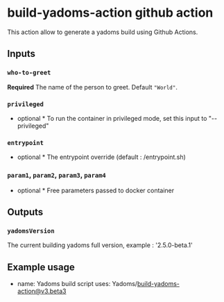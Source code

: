 # build-yadoms-action github action

This action allow to generate a yadoms build using Github Actions.

## Inputs

### `who-to-greet`

**Required** The name of the person to greet. Default `"World"`.


### `privileged`

* optional * To run the container in privileged mode, set this input to "--privileged"


### `entrypoint`

* optional * The entrypoint override (default : /entrypoint.sh)

### `param1`, `param2`, `param3`, `param4`

* optional * Free parameters passed to docker container

## Outputs

### `yadomsVersion`

The current building yadoms full version, example : '2.5.0-beta.1'


## Example usage

- name: Yadoms build script
  uses: Yadoms/build-yadoms-action@v3.beta3
  